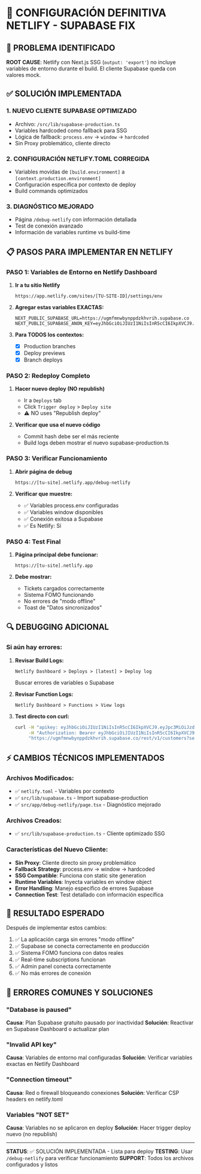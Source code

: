 # 🔧 CONFIGURACIÓN DEFINITIVA NETLIFY - SUPABASE FIX

## 🚨 PROBLEMA IDENTIFICADO

**ROOT CAUSE**: Netlify con Next.js SSG (`output: 'export'`) no incluye variables de entorno durante el build. El cliente Supabase queda con valores mock.

## ✅ SOLUCIÓN IMPLEMENTADA

### 1. NUEVO CLIENTE SUPABASE OPTIMIZADO 
- Archivo: `/src/lib/supabase-production.ts`
- Variables hardcoded como fallback para SSG
- Lógica de fallback: `process.env` → `window` → `hardcoded`
- Sin Proxy problemático, cliente directo

### 2. CONFIGURACIÓN NETLIFY.TOML CORREGIDA
- Variables movidas de `[build.environment]` a `[context.production.environment]`
- Configuración específica por contexto de deploy
- Build commands optimizados

### 3. DIAGNÓSTICO MEJORADO
- Página `/debug-netlify` con información detallada
- Test de conexión avanzado
- Información de variables runtime vs build-time

## 📋 PASOS PARA IMPLEMENTAR EN NETLIFY

### PASO 1: Variables de Entorno en Netlify Dashboard

1. **Ir a tu sitio Netlify**
   ```
   https://app.netlify.com/sites/[TU-SITE-ID]/settings/env
   ```

2. **Agregar estas variables EXACTAS:**
   ```
   NEXT_PUBLIC_SUPABASE_URL=https://ugmfmnwbynppdzkhvrih.supabase.co
   NEXT_PUBLIC_SUPABASE_ANON_KEY=eyJhbGciOiJIUzI1NiIsInR5cCI6IkpXVCJ9.eyJpc3MiOiJzdXBhYmFzZSIsInJlZiI6InVnbWZtbndieW5wcGR6a2h2cmloIiwicm9sZSI6ImFub24iLCJpYXQiOjE3NTU4ODE4NzAsImV4cCI6MjA3MTQ1Nzg3MH0.MTNKqQCzmRETjULZ2PRx8mTK3hpR90tn6Pz36h1nMR4
   ```

3. **Para TODOS los contextos:**
   - [x] Production branches
   - [x] Deploy previews  
   - [x] Branch deploys

### PASO 2: Redeploy Completo

1. **Hacer nuevo deploy (NO republish)**
   - Ir a `Deploys` tab
   - Click `Trigger deploy` > `Deploy site`
   - ⚠️ NO uses "Republish deploy"

2. **Verificar que usa el nuevo código**
   - Commit hash debe ser el más reciente
   - Build logs deben mostrar el nuevo supabase-production.ts

### PASO 3: Verificar Funcionamiento

1. **Abrir página de debug**
   ```
   https://[tu-site].netlify.app/debug-netlify
   ```

2. **Verificar que muestre:**
   - ✅ Variables process.env configuradas
   - ✅ Variables window disponibles  
   - ✅ Conexión exitosa a Supabase
   - ✅ Es Netlify: Sí

### PASO 4: Test Final

1. **Página principal debe funcionar:**
   ```
   https://[tu-site].netlify.app
   ```

2. **Debe mostrar:**
   - Tickets cargados correctamente
   - Sistema FOMO funcionando
   - No errores de "modo offline"
   - Toast de "Datos sincronizados"

## 🔍 DEBUGGING ADICIONAL

### Si aún hay errores:

1. **Revisar Build Logs:**
   ```
   Netlify Dashboard > Deploys > [latest] > Deploy log
   ```
   Buscar errores de variables o Supabase

2. **Revisar Function Logs:**
   ```
   Netlify Dashboard > Functions > View logs
   ```

3. **Test directo con curl:**
   ```bash
   curl -H "apikey: eyJhbGciOiJIUzI1NiIsInR5cCI6IkpXVCJ9.eyJpc3MiOiJzdXBhYmFzZSIsInJlZiI6InVnbWZtbndieW5wcGR6a2h2cmloIiwicm9sZSI6ImFub24iLCJpYXQiOjE3NTU4ODE4NzAsImV4cCI6MjA3MTQ1Nzg3MH0.MTNKqQCzmRETjULZ2PRx8mTK3hpR90tn6Pz36h1nMR4" \
        -H "Authorization: Bearer eyJhbGciOiJIUzI1NiIsInR5cCI6IkpXVCJ9.eyJpc3MiOiJzdXBhYmFzZSIsInJlZiI6InVnbWZtbndieW5wcGR6a2h2cmloIiwicm9sZSI6ImFub24iLCJpYXQiOjE3NTU4ODE4NzAsImV4cCI6MjA3MTQ1Nzg3MH0.MTNKqQCzmRETjULZ2PRx8mTK3hpR90tn6Pz36h1nMR4" \
        "https://ugmfmnwbynppdzkhvrih.supabase.co/rest/v1/customers?select=count&count=exact&limit=1"
   ```

## ⚡ CAMBIOS TÉCNICOS IMPLEMENTADOS

### Archivos Modificados:
- ✅ `netlify.toml` - Variables por contexto
- ✅ `src/lib/supabase.ts` - Import supabase-production  
- ✅ `src/app/debug-netlify/page.tsx` - Diagnóstico mejorado

### Archivos Creados:
- ✅ `src/lib/supabase-production.ts` - Cliente optimizado SSG

### Características del Nuevo Cliente:
- **Sin Proxy**: Cliente directo sin proxy problemático
- **Fallback Strategy**: process.env → window → hardcoded
- **SSG Compatible**: Funciona con static site generation
- **Runtime Variables**: Inyecta variables en window object
- **Error Handling**: Manejo específico de errores Supabase
- **Connection Test**: Test detallado con información específica

## 🎯 RESULTADO ESPERADO

Después de implementar estos cambios:

1. ✅ La aplicación carga sin errores "modo offline"
2. ✅ Supabase se conecta correctamente en producción
3. ✅ Sistema FOMO funciona con datos reales
4. ✅ Real-time subscriptions funcionan
5. ✅ Admin panel conecta correctamente
6. ✅ No más errores de conexión

## 🚨 ERRORES COMUNES Y SOLUCIONES

### "Database is paused"
**Causa**: Plan Supabase gratuito pausado por inactividad
**Solución**: Reactivar en Supabase Dashboard o actualizar plan

### "Invalid API key" 
**Causa**: Variables de entorno mal configuradas
**Solución**: Verificar variables exactas en Netlify Dashboard

### "Connection timeout"
**Causa**: Red o firewall bloqueando conexiones
**Solución**: Verificar CSP headers en netlify.toml

### Variables "NOT SET"
**Causa**: Variables no se aplicaron en deploy
**Solución**: Hacer trigger deploy nuevo (no republish)

---

**STATUS**: ✅ SOLUCIÓN IMPLEMENTADA - Lista para deploy
**TESTING**: Usar `/debug-netlify` para verificar funcionamiento
**SUPPORT**: Todos los archivos configurados y listos